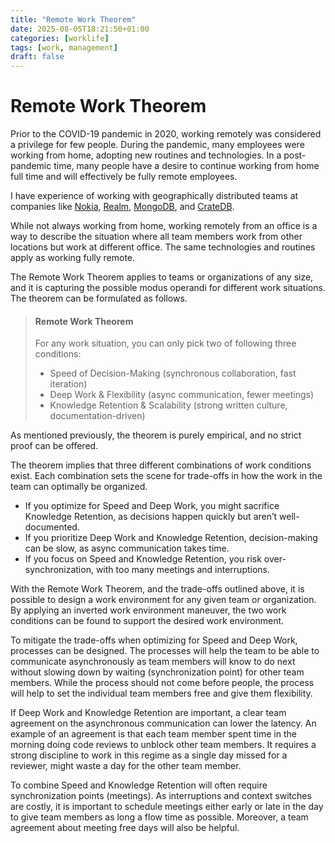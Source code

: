 ```yaml
---
title: "Remote Work Theorem"
date: 2025-08-05T18:21:50+01:00
categories: [worklife]
tags: [work, management]
draft: false
---
```


# Remote Work Theorem

Prior to the COVID-19 pandemic in 2020, working remotely was considered a privilege for few people. During the pandemic, many employees were working from home, adopting new routines and technologies. In a post-pandemic time, many people have a desire to continue working from home full time and will effectively be fully remote employees.

I have experience of working with geographically distributed teams at companies like [Nokia](https://www.nokia.com/), [Realm](https://en.wikipedia.org/wiki/Realm_(database)), [MongoDB](https://www.mongodb.com), and [CrateDB](https://cratedb.com/).

While not always working from home, working remotely from an office is a way to describe the situation where all team members work from other locations but work at different office. The same technologies and routines apply as working fully remote.

The Remote Work Theorem applies to teams or organizations of any size, and it is capturing the possible modus operandi for different work situations. The theorem can be formulated as follows.

> #### Remote Work Theorem 
> For any work situation, you can only pick two of following three conditions:
>
> * Speed of Decision-Making (synchronous collaboration, fast iteration)
> * Deep Work & Flexibility (async communication, fewer meetings)
> * Knowledge Retention & Scalability (strong written culture, documentation-driven)

As mentioned previously, the theorem is purely empirical, and no strict proof can be offered.

The theorem implies that three different combinations of work conditions exist. Each combination sets the scene for trade-offs in how the work in the team can optimally be organized.

* If you optimize for Speed and Deep Work, you might sacrifice Knowledge Retention, as decisions happen quickly but aren’t well-documented.
* If you prioritize Deep Work and Knowledge Retention, decision-making can be slow, as async communication takes time.
* If you focus on Speed and Knowledge Retention, you risk over-synchronization, with too many meetings and interruptions.

With the Remote Work Theorem, and the trade-offs outlined above, it is possible to design a work environment for any given team or organization. By applying an inverted work environment maneuver, the two work conditions can be found to support the desired work environment.

To mitigate the trade-offs when optimizing for Speed and Deep Work, processes can be designed. The processes will help the team to be able to communicate asynchronously as team members will know to do next without slowing down by waiting (synchronization point) for other team members. While the process should not come before people, the process will help to set the individual team members free and give them flexibility.

If Deep Work and Knowledge Retention are important, a clear team agreement on the asynchronous communication can lower the latency. An example of an agreement is that each team member spent time in the morning doing code reviews to unblock other team members. It requires a strong discipline to work in this regime as a single day missed for a reviewer, might waste a day for the other team member.

To combine Speed and Knowledge Retention will often require synchronization points (meetings). As interruptions and context switches are costly, it is important to schedule meetings either early or late in the day to give team members as long a flow time as possible. Moreover, a team agreement about meeting free days will also be helpful.
